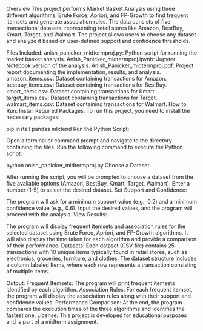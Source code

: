 Overview
This project performs Market Basket Analysis using three different algorithms: Brute Force, Apriori, and FP-Growth to find frequent itemsets and generate association rules. The data consists of five transactional datasets, representing retail stores like Amazon, BestBuy, Kmart, Target, and Walmart. The project allows users to choose any dataset and analyze it based on user-defined support and confidence thresholds.

Files Included:
anish_panicker_midtermproj.py: Python script for running the market basket analysis.
Anish_Panicker_midtermproj.ipynb: Jupyter Notebook version of the analysis.
Anish_Panicker_midtermproj.pdf: Project report documenting the implementation, results, and analysis.
amazon_items.csv: Dataset containing transactions for Amazon.
bestbuy_items.csv: Dataset containing transactions for BestBuy.
kmart_items.csv: Dataset containing transactions for Kmart.
target_items.csv: Dataset containing transactions for Target.
walmart_items.csv: Dataset containing transactions for Walmart.
How to Run:
Install Required Packages: To run this project, you need to install the necessary packages:

pip install pandas mlxtend
Run the Python Script:

Open a terminal or command prompt and navigate to the directory containing the files.
Run the following command to execute the Python script:

python anish_panicker_midtermproj.py
Choose a Dataset:

After running the script, you will be prompted to choose a dataset from the five available options (Amazon, BestBuy, Kmart, Target, Walmart).
Enter a number (1-5) to select the desired dataset.
Set Support and Confidence:

The program will ask for a minimum support value (e.g., 0.2) and a minimum confidence value (e.g., 0.6).
Input the desired values, and the program will proceed with the analysis.
View Results:

The program will display frequent itemsets and association rules for the selected dataset using Brute Force, Apriori, and FP-Growth algorithms.
It will also display the time taken for each algorithm and provide a comparison of their performance.
Datasets:
Each dataset (CSV file) contains 25 transactions with 10 unique items typically found in retail stores, such as electronics, groceries, furniture, and clothes. The dataset structure includes a column labeled Items, where each row represents a transaction consisting of multiple items.

Output:
Frequent Itemsets: The program will print frequent itemsets identified by each algorithm.
Association Rules: For each frequent itemset, the program will display the association rules along with their support and confidence values.
Performance Comparison: At the end, the program compares the execution times of the three algorithms and identifies the fastest one.
License:
This project is developed for educational purposes and is part of a midterm assignment.
